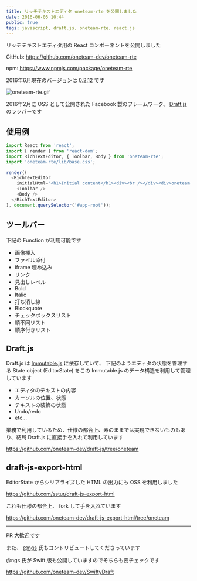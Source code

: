```yaml
---
title: リッチテキストエディタ oneteam-rte を公開しました
date: 2016-06-05 10:44
public: true
tags: javascript, draft.js, oneteam-rte, react.js
---
```


リッチテキストエディタ用の React コンポーネントを公開しました

GitHub: https://github.com/oneteam-dev/oneteam-rte

npm: https://www.npmjs.com/package/oneteam-rte

2016年6月現在のバージョンは [0.2.12](https://github.com/oneteam-dev/oneteam-rte/releases/tag/v0.2.12) です

![oneteam-rte.gif](/assets/images/2016/06/05/published-oneteam-rte/oneteam-rte.gif)

2016年2月に OSS として公開された Facebook 製のフレームワーク、 [Draft.js](https://facebook.github.io/draft-js/) のラッパーです

## 使用例

```js
import React from 'react';
import { render } from 'react-dom';
import RichTextEditor, { Toolbar, Body } from 'oneteam-rte';
import 'oneteam-rte/lib/base.css';

render((
  <RichTextEditor
    initialHtml='<h1>Initial content</h1><div><br /></div><div>oneteam-rte</div>'>
    <Toolbar />
    <Body />
  </RichTextEditor>
), document.querySelector('#app-root'));
```

## ツールバー

下記の Function が利用可能です

- 画像挿入
- ファイル添付
- iframe 埋め込み
- リンク
- 見出しレベル
- Bold
- Italic
- 打ち消し線
- Blockquote
- チェックボックスリスト
- 順不同リスト
- 順序付きリスト

## Draft.js

Draft.js は [Immutable.js](https://facebook.github.io/immutable-js/) に依存していて、
下記のようエディタの状態を管理する State object (EditorState) をこの Immutable.js のデータ構造を利用して管理しています

- エディタのテキストの内容
- カーソルの位置、状態
- テキストの装飾の状態
- Undo/redo
- etc...

業務で利用しているため、仕様の都合上、素のままでは実現できないものもあり、結局 Draft.js に直接手を入れて利用しています

https://github.com/oneteam-dev/draft-js/tree/oneteam

## draft-js-export-html

EditorState からシリアライズした HTML の出力にも OSS を利用しました

https://github.com/sstur/draft-js-export-html

これも仕様の都合上、 fork して手を入れています

https://github.com/oneteam-dev/draft-js-export-html/tree/oneteam

---

PR 大歓迎です

また、 [@ngs](https://ngs.io/) 氏もコントリビュートしてくださっています

@ngs 氏が Swift 版も公開していますのでそちらも要チェックです

https://github.com/oneteam-dev/SwiftyDraft
